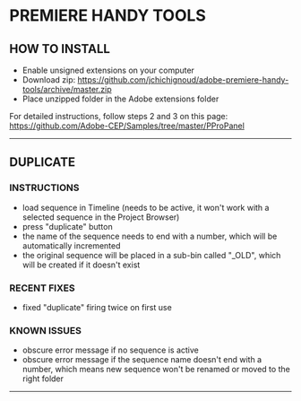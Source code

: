 # PREMIERE HANDY TOOLS

## HOW TO INSTALL
- Enable unsigned extensions on your computer
- Download zip: https://github.com/jchichignoud/adobe-premiere-handy-tools/archive/master.zip
- Place unzipped folder in the Adobe extensions folder

For detailed instructions, follow steps 2 and 3 on this page: https://github.com/Adobe-CEP/Samples/tree/master/PProPanel

---

## DUPLICATE
### INSTRUCTIONS
- load sequence in Timeline (needs to be active, it won't work with a selected sequence in the Project Browser)
- press "duplicate" button
- the name of the sequence needs to end with a number, which will be automatically incremented
- the original sequence will be placed in a sub-bin called "_OLD", which will be created if it doesn't exist

### RECENT FIXES
- fixed "duplicate" firing twice on first use

### KNOWN ISSUES
- obscure error message if no sequence is active
- obscure error message if the sequence name doesn't end with a number, which means new sequence won't be renamed or moved to the right folder

---
